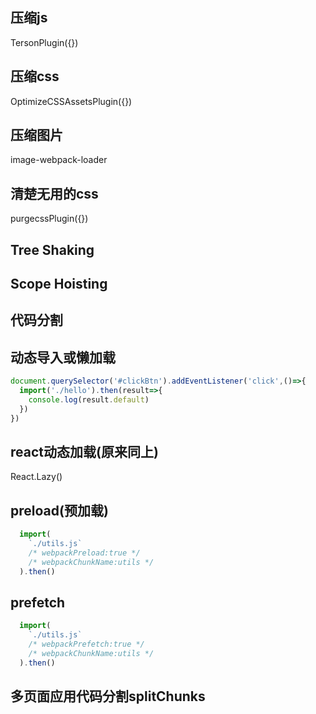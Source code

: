 ## 压缩js
  TersonPlugin({})

## 压缩css
  OptimizeCSSAssetsPlugin({})

## 压缩图片
  image-webpack-loader

## 清楚无用的css
  purgecssPlugin({})

## Tree Shaking

## Scope Hoisting

## 代码分割
## 动态导入或懒加载
```js
document.querySelector('#clickBtn').addEventListener('click',()=>{
  import('./hello').then(result=>{
    console.log(result.default)
  })
})
```

## react动态加载(原来同上)
  React.Lazy()

## preload(预加载)
```js
  import(
    `./utils.js`
    /* webpackPreload:true */
    /* webpackChunkName:utils */
  ).then()
```

## prefetch

```js
  import(
    `./utils.js`
    /* webpackPrefetch:true */
    /* webpackChunkName:utils */
  ).then()
```


## 多页面应用代码分割splitChunks
